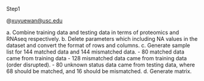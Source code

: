 Step1

@xuyuewan@usc.edu

a. Combine training data and testing data in terms of proteomics and RNAseq respectively.
b. Delete parameters which including NA values in the dataset and convert the format of rows and columns.
c. Generate sample list for 144 matched data and 144 mismatched data.
	- 80 matched data came from training data
	- 128 mismatched data came from training data (order disrupted).
	- 80 unknown status data came from testing data, where 68 should be matched, and 16 should be mismatched.
d. Generate matrix.
